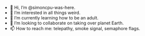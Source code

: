 - 👋 Hi, I’m @simoncpu-was-here.
- 👀 I’m interested in all things weird.
- 🌱 I’m currently learning how to be an adult.
- 💞️ I’m looking to collaborate on taking over planet Earth.
- 📫 How to reach me: telepathy, smoke signal, semaphore flags.

<!---
simoncpu-was-here/simoncpu-was-here is a ✨ special ✨ repository because its `README.md` (this file) appears on your GitHub profile.
You can click the Preview link to take a look at your changes.
--->
